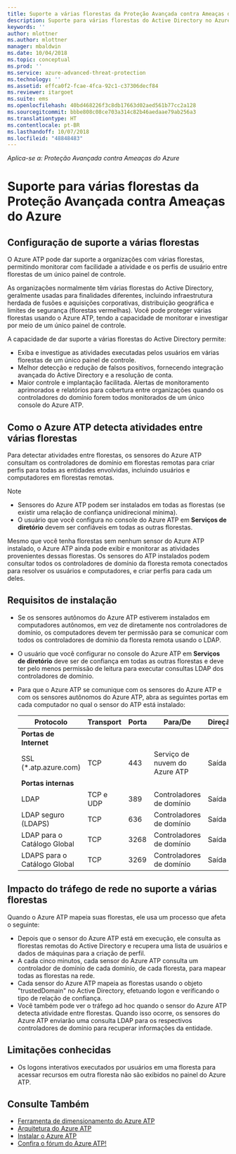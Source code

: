 ```yaml
---
title: Suporte a várias florestas da Proteção Avançada contra Ameaças do Azure | Microsoft Docs
description: Suporte para várias florestas do Active Directory no Azure ATP.
keywords: ''
author: mlottner
ms.author: mlottner
manager: mbaldwin
ms.date: 10/04/2018
ms.topic: conceptual
ms.prod: ''
ms.service: azure-advanced-threat-protection
ms.technology: ''
ms.assetid: effca0f2-fcae-4fca-92c1-c37306decf84
ms.reviewer: itargoet
ms.suite: ems
ms.openlocfilehash: 40bd468226f3c8db17663d02aed561b77cc2a128
ms.sourcegitcommit: bbbe808c08ce703a314c82b46aedaae79ab256a3
ms.translationtype: HT
ms.contentlocale: pt-BR
ms.lasthandoff: 10/07/2018
ms.locfileid: "48848483"
---
```

*Aplica-se a: Proteção Avançada contra Ameaças do Azure*

# <a name="azure-advanced-threat-protection-multi-forest-support"></a>Suporte para várias florestas da Proteção Avançada contra Ameaças do Azure


## <a name="multi-forest-support-set-up"></a>Configuração de suporte a várias florestas 

O Azure ATP pode dar suporte a organizações com várias florestas, permitindo monitorar com facilidade a atividade e os perfis de usuário entre florestas de um único painel de controle. 

As organizações normalmente têm várias florestas do Active Directory, geralmente usadas para finalidades diferentes, incluindo infraestrutura herdada de fusões e aquisições corporativas, distribuição geográfica e limites de segurança (florestas vermelhas). Você pode proteger várias florestas usando o Azure ATP, tendo a capacidade de monitorar e investigar por meio de um único painel de controle.

A capacidade de dar suporte a várias florestas do Active Directory permite:
-   Exiba e investigue as atividades executadas pelos usuários em várias florestas de um único painel de controle. 
-   Melhor detecção e redução de falsos positivos, fornecendo integração avançada do Active Directory e a resolução de conta. 
-   Maior controle e implantação facilitada. Alertas de monitoramento aprimorados e relatórios para cobertura entre organizações quando os controladores do domínio forem todos monitorados de um único console do Azure ATP.


## <a name="how-azure-atp-detects-activities-across-multiple-forests"></a>Como o Azure ATP detecta atividades entre várias florestas 

Para detectar atividades entre florestas, os sensores do Azure ATP consultam os controladores de domínio em florestas remotas para criar perfis para todas as entidades envolvidas, incluindo usuários e computadores em florestas remotas. 

> [!NOTE]
> - Sensores do Azure ATP podem ser instalados em todas as florestas (se existir uma relação de confiança unidirecional mínima).
> - O usuário que você configura no console do Azure ATP em **Serviços de diretório** devem ser confiáveis em todas as outras florestas.


Mesmo que você tenha florestas sem nenhum sensor do Azure ATP instalado, o Azure ATP ainda pode exibir e monitorar as atividades provenientes dessas florestas. Os sensores do ATP instalados podem consultar todos os controladores de domínio da floresta remota conectados para resolver os usuários e computadores, e criar perfis para cada um deles. 

## <a name="installation-requirements"></a>Requisitos de instalação 

-   Se os sensores autônomos do Azure ATP estiverem instalados em computadores autônomos, em vez de diretamente nos controladores de domínio, os computadores devem ter permissão para se comunicar com todos os controladores de domínio da floresta remota usando o LDAP. 
- O usuário que você configurar no console do Azure ATP em **Serviços de diretório** deve ser de confiança em todas as outras florestas e deve ter pelo menos permissão de leitura para executar consultas LDAP dos controladores de domínio.

- Para que o Azure ATP se comunique com os sensores do Azure ATP e com os sensores autônomos do Azure ATP, abra as seguintes portas em cada computador no qual o sensor do ATP está instalado:

 
  |Protocolo|Transport|Porta|Para/De|Direção|
  |----|----|----|----|----|
  |**Portas de Internet**||||
  |SSL (*.atp.azure.com)|TCP|443|Serviço de nuvem do Azure ATP|Saída|
  |**Portas internas**||||           
  |LDAP|TCP e UDP|389|Controladores de domínio|Saída|
  |LDAP seguro (LDAPS)|TCP|636|Controladores de domínio|Saída|
  |LDAP para o Catálogo Global|TCP|3268|Controladores de domínio|Saída|
  |LDAPS para o Catálogo Global|TCP|3269|Controladores de domínio|Saída|


## <a name="multi-forest-support-network-traffic-impact"></a>Impacto do tráfego de rede no suporte a várias florestas 

Quando o Azure ATP mapeia suas florestas, ele usa um processo que afeta o seguinte:

-   Depois que o sensor do Azure ATP está em execução, ele consulta as florestas remotas do Active Directory e recupera uma lista de usuários e dados de máquinas para a criação de perfil.
-   A cada cinco minutos, cada sensor do Azure ATP consulta um controlador de domínio de cada domínio, de cada floresta, para mapear todas as florestas na rede.
-   Cada sensor do Azure ATP mapeia as florestas usando o objeto "trustedDomain" no Active Directory, efetuando logon e verificando o tipo de relação de confiança.
-   Você também pode ver o tráfego ad hoc quando o sensor do Azure ATP detecta atividade entre florestas. Quando isso ocorre, os sensores do Azure ATP enviarão uma consulta LDAP para os respectivos controladores de domínio para recuperar informações da entidade. 

## <a name="known-limitations"></a>Limitações conhecidas
-   Os logons interativos executados por usuários em uma floresta para acessar recursos em outra floresta não são exibidos no painel do Azure ATP.



## <a name="see-also"></a>Consulte Também
- [Ferramenta de dimensionamento do Azure ATP](http://aka.ms/aatpsizingtool)
- [Arquitetura do Azure ATP](atp-architecture.md)
- [Instalar o Azure ATP](install-atp-step1.md)
- [Confira o fórum do Azure ATP!](https://aka.ms/azureatpcommunity)

